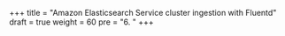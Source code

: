 +++
title = "Amazon Elasticsearch Service cluster ingestion with Fluentd"
draft = true
weight = 60
pre = "6. "
+++
